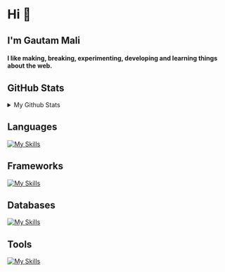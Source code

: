 <h1>Hi 👋</h1>
<h2>I'm Gautam Mali</h2>

<h4 >
  I like making, breaking, experimenting, developing and learning things about
  the web.
</h4>

<h2>GitHub Stats</h2>
<details>
<summary> 
My Github Stats
</summary>
</details>



<h2>Languages</h2>

[![My Skills](https://skillicons.dev/icons?i=ts,js,bash,python)](https://skillicons.dev)

<h2>Frameworks</h2>
  
[![My Skills](https://skillicons.dev/icons?i=nestjs,express,fastapi,angular,react,nextjs,tailwindcss)](https://skillicons.dev)

<h2>Databases</h2>
  
[![My Skills](https://skillicons.dev/icons?i=postgres,redis,mongo)](https://skillicons.dev)

<h2>Tools</h2>
 
[![My Skills](https://skillicons.dev/icons?i=neovim,vim,git,docker,kafka,linux)](https://skillicons.dev)
